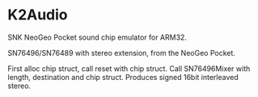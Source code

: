 # K2Audio
SNK NeoGeo Pocket sound chip emulator for ARM32.

SN76496/SN76489 with stereo extension, from the NeoGeo Pocket.

First alloc chip struct, call reset with chip struct.
Call SN76496Mixer with length, destination and chip struct.
Produces signed 16bit interleaved stereo.
